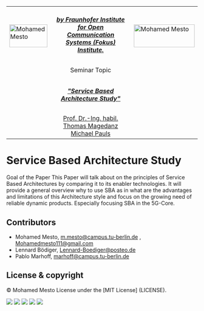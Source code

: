 <table border=0>
<tr border=0>
<td> <img align="left"  alt="Mohamed Mesto" width="100px" height='60px' src="https://www.ods.tu-berlin.de/fileadmin/Aperto_design/img/logo_01.gif"/> </td>
  <td align="center"> <h5><a href="https://www.fokus.fraunhofer.de/en">by Fraunhofer Institute for Open Communication Systems (Fokus) Institute.</a></h5> </td>
  <td>  <img align="right"  alt="Mohamed Mesto" width="160px" height='60px' src="https://www.fokus.fraunhofer.de/assets/logo-860812875da0f0aa4d5ea48e795aac93b09affdb637eae121b367da604de8737.png"/></td>
</tr>
<tr border=0>
<td> </td><td  align="center"> Seminar Topic <br></td><td> </td>
</tr>
<tr border=0>
<td> </td><td> </td><td> </td>
</tr>
  <tr>
    <td> </td>
<td align="center"><h5><a href="https://github.com/fraunhoferfokus">"Service Based Architecture Study"</a></h5></td>
    <td> </td>
</tr>
  <tr>
    <td> </td>  <td align="center"><a href='https://www.av.tu-berlin.de/team/prof_dr_thomas_magedanz/'>Prof. Dr.-Ing. habil. Thomas Magedanz</a> <br> <a href='https://www.linkedin.com/in/michael-pauls-442473138/'>Michael Pauls</a></td>
    <td> </td>
</tr>
</table>

# Service Based Architecture Study
Goal of the Paper This Paper will talk about on the principles of Service Based Architectures by comparing it to its enabler technologies. It will provide a general overview why to use SBA as in what are the advantages and limitations of this Architecture style and focus on the growing need of reliable dynamic products. Especially focusing SBA in the 5G-Core.

## Contributors
- Mohamed Mesto, m.mesto@campus.tu-berlin.de  , Mohamedmesto111@gmail.com
- Lennard Bödiger, Lennard-Boediger@posteo.de
- Pablo Marhoff, marhoff@campus.tu-berlin.de

## License & copyright
© Mohamed Mesto
License under the [MIT License] (LICENSE).


![](images/IIOT5GSeminar0.png)
![](images/IIOT5GSeminar1.png)
![](images/IIOT5GSeminar2.png)
![](images/IIOT5GSeminar3.png)
![](images/IIOT5GSeminar4.png)


